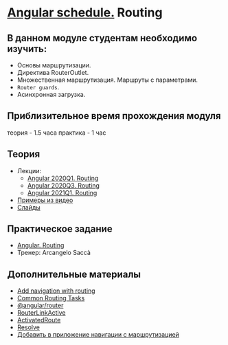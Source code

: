 # [Angular schedule.](../../README.md) Routing
## В данном модуле студентам необходимо изучить:

- Основы маршрутизации.
- Директива RouterOutlet.
- Множественная маршрутизация. Маршруты с параметрами.
- `Router guards`.
- Асинхронная загрузка.

## Приблизительное время прохождения модуля
теория - 1.5 часа
практика - 1 час

## Теория 
- Лекции: 
    - [Angular 2020Q1. Routing](https://youtu.be/t_bGVB6jzUw)
    - [Angular 2020Q3. Routing](https://youtu.be/Evhr5xb_qNY)
    - [Angular 2021Q1. Routing](https://youtu.be/AFPb7JjQgCw)
- [Примеры из видео](https://github.com/anjx/angular-lectures/tree/master/angular-routing)
- [Слайды](https://slides.com/pavelrazuvalau/angular-routing)

## Практическое задание
- [Angular. Routing](https://github.com/rolling-scopes-school/tasks/blob/master/tasks/angular/modules-services-routing.md)
- Тренер: Arcangelo Saccà

## Дополнительные материалы
- [Add navigation with routing](https://angular.io/tutorial/toh-pt5)
- [Common Routing Tasks](https://angular.io/guide/router)
- [@angular/router](https://angular.io/api/router)
- [RouterLinkActive](https://angular.io/api/router/RouterLinkActive)
- [ActivatedRoute](https://angular.io/api/router/ActivatedRoute)
- [Resolve](https://angular.io/api/router/Resolve)
- [Добавить в приложение навигации с маршрутизацией](https://angular24.ru/tutorial/toh-pt5)
